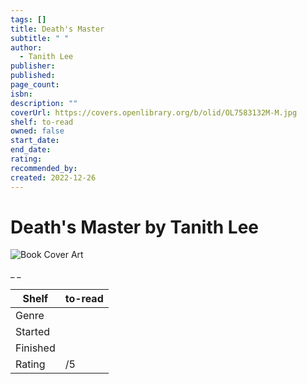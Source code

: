 ```yaml
---
tags: []
title: Death's Master
subtitle: " "
author:
  - Tanith Lee
publisher:
published:
page_count:
isbn:
description: ""
coverUrl: https://covers.openlibrary.org/b/olid/OL7583132M-M.jpg
shelf: to-read
owned: false
start_date:
end_date:
rating:
recommended_by:
created: 2022-12-26
---
```


# Death's Master by Tanith Lee

![Book Cover Art](https://covers.openlibrary.org/b/olid/OL7583132M-M.jpg)

_ _

| Shelf | to-read |
| --- | --- |
| Genre |  |
| Started |  |
| Finished |  |
| Rating | /5 |


